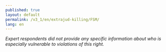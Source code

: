```yaml
---
published: true
layout: default
permalink: /v3_1/en/extrajud-killing/FSM/
lang: en
---
```

_Expert respondents did not provide any specific information about who is especially vulnerable to violations of this right._
